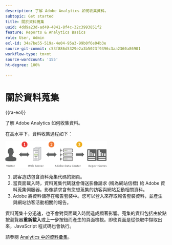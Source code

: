 ```yaml
---
description: 了解 Adobe Analytics 如何收集資料。
subtopic: Get started
title: 關於資料蒐集
uuid: 4dd9a23d-ad49-4841-8f4c-32c3993851f2
feature: Reports & Analytics Basics
role: User, Admin
exl-id: 34a7be55-519a-4e04-95a3-99b0f6e04b3e
source-git-commit: c53f886d5329e2a3b5023f9396c3aa2360a86901
workflow-type: tm+mt
source-wordcount: '155'
ht-degree: 100%

---
```


# 關於資料蒐集

{{ra-eol}}

了解 Adobe Analytics 如何收集資料。

在高水平下，資料收集過程如下︰

![](assets/data_collection.png)

1. 訪客造訪包含資料蒐集代碼的網頁。
1. 當頁面載入時，資料蒐集代碼就會傳送影像請求 (稱為網站信標) 給 Adobe 資料蒐集伺服器。影像請求含有您想蒐集的訪客與網站互動相關資料。
1. Adobe 將資料儲存在報告套裝中。您可以登入來存取報告套裝資料，並產生與網站訪客活動相關的報告。

資料蒐集十分迅速，也不會對頁面載入時間造成顯著影響。蒐集的資料包括由於點按瀏覽器&#x200B;**重新載入**&#x200B;或&#x200B;**上一步**&#x200B;按鈕而產生的頁面檢視。即使頁面是從快取中擷取出來，JavaScript 程式碼也會執行。

請參閱 [Analytics 中的資料彙集](/help/import/home.md)。
